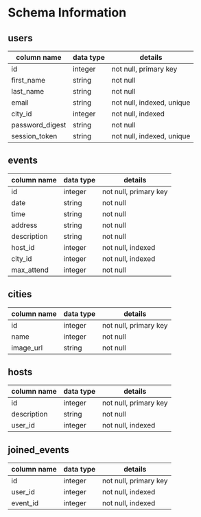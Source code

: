 # Schema Information

## users
column name     | data type | details
----------------|-----------|-----------------------
id              | integer   | not null, primary key
first_name      | string    | not null
last_name       | string    | not null
email           | string    | not null, indexed, unique
city_id         | integer   | not null, indexed
password_digest | string    | not null
session_token   | string    | not null, indexed, unique

## events
column name | data type | details
------------|-----------|-----------------------
id          | integer   | not null, primary key
date        | string    | not null
time        | string    | not null
address     | string    | not null
description | string    | not null
host_id     | integer   | not null, indexed
city_id     | integer   | not null, indexed
max_attend  | integer   | not null

## cities
column name | data type | details
------------|-----------|-----------------------
id          | integer   | not null, primary key
name        | integer   | not null
image_url   | string    | not null

## hosts
column name | data type | details
------------|-----------|-----------------------
id          | integer   | not null, primary key
description | string    | not null
user_id     | integer   | not null, indexed

## joined_events
column name | data type | details
------------|-----------|-----------------------
id          | integer   | not null, primary key
user_id     | integer   | not null, indexed
event_id    | integer   | not null, indexed
